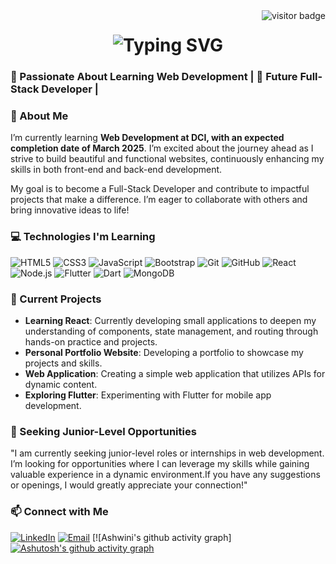 
<img align="right" src="https://visitor-badge.laobi.icu/badge?page_id=bheemireddyashwini.Bheemireddashwini" alt="visitor badge"/>

<h1 align="center">
  <img src="https://readme-typing-svg.herokuapp.com?font=Righteous&size=35&center=true&vCenter=true&width=500&height=70&duration=4000&lines=Hi+There!+👋;+I'm+Ashwini+Bheemireddy!" alt="Typing SVG" />
</h1>


          
### 🌟 Passionate About Learning Web Development | 🚀 Future Full-Stack Developer |



### 👤 About Me
I’m currently learning **Web Development at DCI, with an expected completion date of March 2025**. I’m excited about the journey ahead as I strive to build beautiful and functional websites, continuously enhancing my skills in both front-end and back-end development.

My goal is to become a Full-Stack Developer and contribute to impactful projects that make a difference. I’m eager to collaborate with others and bring innovative ideas to life!


### 💻 Technologies I'm Learning

![HTML5](https://img.shields.io/badge/HTML5-E34F26?style=flat-square&logo=html5&logoColor=white)
![CSS3](https://img.shields.io/badge/CSS3-1572B6?style=flat-square&logo=css3&logoColor=white)
![JavaScript](https://img.shields.io/badge/JavaScript-F7DF1E?style=flat-square&logo=javascript&logoColor=black)
![Bootstrap](https://img.shields.io/badge/Bootstrap-563D7C?style=flat-square&logo=bootstrap&logoColor=white)
![Git](https://img.shields.io/badge/Git-F05032?style=flat-square&logo=git&logoColor=white)
![GitHub](https://img.shields.io/badge/GitHub-181717?style=flat-square&logo=github&logoColor=white)
![React](https://img.shields.io/badge/React-61DAFB?style=flat-square&logo=react&logoColor=black)
![Node.js](https://img.shields.io/badge/Node.js-339933?style=flat-square&logo=nodedotjs&logoColor=white)
![Flutter](https://img.shields.io/badge/Flutter-02569B?style=flat-square&logo=flutter&logoColor=white)
![Dart](https://img.shields.io/badge/Dart-00BFFF?style=flat-square&logo=dart&logoColor=white)
![MongoDB](https://img.shields.io/badge/MongoDB-47A248?style=flat-square&logo=mongodb&logoColor=white)

### 🚧 Current Projects
- **Learning React**: Currently developing small applications to deepen my understanding of components, state management, and routing through hands-on practice and projects.
- **Personal Portfolio Website**: Developing a portfolio to showcase my projects and skills.
- **Web Application**: Creating a simple web application that utilizes APIs for dynamic content.
- **Exploring Flutter**: Experimenting with Flutter for mobile app development.

### 🚀 Seeking Junior-Level Opportunities
"I am currently seeking junior-level roles or internships in web development. I’m looking for opportunities where I can leverage my skills while gaining valuable experience in a dynamic environment.If you have any suggestions or openings, I would greatly appreciate your connection!"


### 📫 Connect with Me

[![LinkedIn](https://img.shields.io/badge/LinkedIn-0077B5?style=flat-square&logo=linkedin&logoColor=white)](https://www.linkedin.com/in/ashwini2127/)
[![Email](https://img.shields.io/badge/Email-D14836?style=flat-square&logo=gmail&logoColor=white)](bheemireddyashwini92@gmail.com)
[![Ashwini's github activity graph][![Ashutosh's github activity graph](https://github-readme-activity-graph.vercel.app/graph?username=ashutosh00710&bg_color=fffff0&color=708090&line=24292e&point=24292e&area=true&hide_border=true)](https://github.com/bheemireddyashwini/github-readme-activity-graph)


